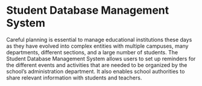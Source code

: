 # Student Database Management System
Careful planning is essential to manage educational institutions these days as they have evolved into complex entities with multiple campuses, many departments, different sections, and a large number of students.
The Student Database Management System allows users to set up reminders for the different events and activities that are needed to be organized by the school’s administration department. 
It also enables school authorities to share relevant information with students and teachers.
